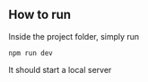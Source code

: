 ## How to run

Inside the project folder, simply run

```
npm run dev
```

It should start a local server
